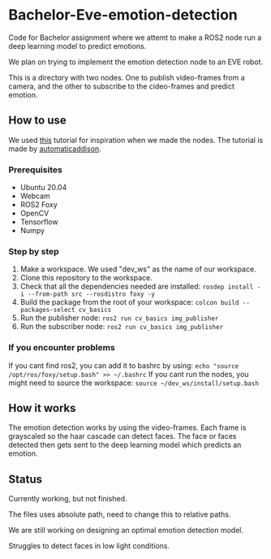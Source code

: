 # Bachelor-Eve-emotion-detection
Code for Bachelor assignment where we attemt to make a ROS2 node run a deep learning model to predict emotions.

We plan on trying to implement the emotion detection node to an EVE robot.

This is a directory with two nodes. One to publish video-frames from a camera, and the other to subscribe to the cideo-frames and predict emotion.

## How to use
We used [this](https://automaticaddison.com/getting-started-with-opencv-in-ros-2-foxy-fitzroy-python/) tutorial for inspiration when we made the nodes. The tutorial is made by [automaticaddison](https://automaticaddison.com/getting-started-with-opencv-in-ros-2-foxy-fitzroy-python/).

### Prerequisites

* Ubuntu 20.04
* Webcam
* ROS2 Foxy
* OpenCV
* Tensorflow
* Numpy

### Step by step

1. Make a workspace. We used "dev_ws" as the name of our workspace.
2. Clone this repository to the workspace.
3. Check that all the dependencies needed are installed: ``` rosdep install -i --from-path src --rosdistro foxy -y ```
4. Build the package from the root of your workspace: ``` colcon build --packages-select cv_basics ```
5. Run the publisher node: ```ros2 run cv_basics img_publisher```
6. Run the subscriber node: ```ros2 run cv_basics img_publisher```

### If you encounter problems
If you cant find ros2, you can add it to bashrc by using: ```echo "source /opt/ros/foxy/setup.bash" >> ~/.bashrc```
If you cant run the nodes, you might need to source the workspace: ```source ~/dev_ws/install/setup.bash```


## How it works
The emotion detection works by using the video-frames. Each frame is grayscaled so the haar cascade can detect faces. The face or faces detected then gets sent to the deep learning model which predicts an emotion.

## Status

Currently working, but not finished. 

The files uses absolute path, need to change this to relative paths.
 
We are still working on designing an optimal emotion detection model.

Struggles to detect faces in low light conditions.
